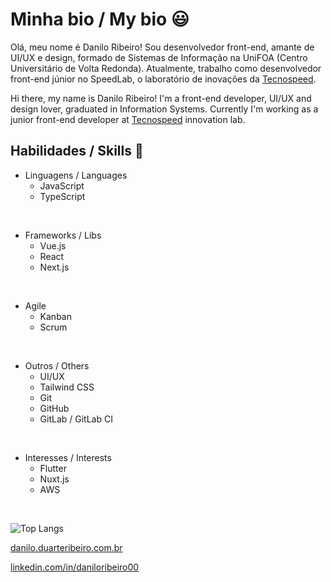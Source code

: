# Minha bio / My bio 😃

Olá, meu nome é Danilo Ribeiro! Sou desenvolvedor front-end, amante de UI/UX e design, formado de Sistemas de Informação na UniFOA (Centro Universitário de Volta Redonda). Atualmente, trabalho como desenvolvedor front-end júnior no SpeedLab, o laboratório de inovações da [Tecnospeed](https://tecnospeed.com.br).

Hi there, my name is Danilo Ribeiro! I'm a front-end developer, UI/UX and design lover, graduated in Information Systems. Currently I'm working as a junior front-end developer at [Tecnospeed](https://tecnospeed.com.br) innovation lab.

## Habilidades / Skills 🚀

- Linguagens / Languages
  - JavaScript
  - TypeScript

<br />

- Frameworks / Libs
  - Vue.js
  - React
  - Next.js

<br />

- Agile
  - Kanban
  - Scrum

<br />

- Outros / Others
  - UI/UX
  - Tailwind CSS
  - Git
  - GitHub
  - GitLab / GitLab CI

<br />

- Interesses / Interests
  - Flutter
  - Nuxt.js
  - AWS

<br />

![Top Langs](https://github-readme-stats.vercel.app/api/top-langs/?username=daniloribeiro00&layout=compact&theme=tokyonight&hide=c%23)

[danilo.duarteribeiro.com.br](https://danilo.duarteribeiro.com.br/)

[linkedin.com/in/daniloribeiro00](https://www.linkedin.com/in/daniloribeiro00/)
